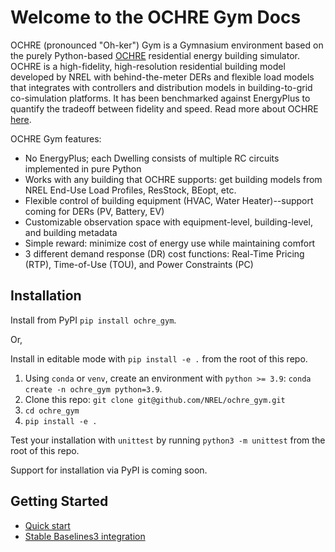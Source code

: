# Welcome to the OCHRE Gym Docs

OCHRE (pronounced "Oh-ker") Gym is a Gymnasium environment based on the purely Python-based [OCHRE](https://github.com/NREL/OCHRE) residential energy building simulator. OCHRE is a high-fidelity, high-resolution residential building model developed by NREL with behind-the-meter DERs and flexible load models that integrates with controllers and distribution models in building-to-grid co-simulation platforms. It has been benchmarked against EnergyPlus to quantify the tradeoff between fidelity and speed. Read more about OCHRE [here](https://www.sciencedirect.com/science/article/pii/S0306261921002464).

OCHRE Gym features:

- No EnergyPlus; each Dwelling consists of multiple RC circuits implemented in pure Python
- Works with any building that OCHRE supports: get building models from NREL End-Use Load Profiles, ResStock, BEopt, etc.
- Flexible control of building equipment (HVAC, Water Heater)--support coming for DERs (PV, Battery, EV)
- Customizable observation space with equipment-level, building-level, and building metadata
- Simple reward: minimize cost of energy use while maintaining comfort
- 3 different demand response (DR) cost functions: Real-Time Pricing (RTP), Time-of-Use (TOU), and Power Constraints (PC)


## Installation

Install from PyPI `pip install ochre_gym`.

Or,

Install in editable mode with `pip install -e .` from the root of this repo.

1. Using `conda` or `venv`, create an environment with `python >= 3.9`: `conda create -n ochre_gym python=3.9`.
1. Clone this repo: `git clone git@github.com/NREL/ochre_gym.git`
2. `cd ochre_gym`
2. `pip install -e .`

Test your installation with `unittest` by running `python3 -m unittest` from the root of this repo.

Support for installation via PyPI is coming soon.

## Getting Started

- [Quick start](https://nrel.github.io/ochre_gym/Getting%20Started/basics/)
- [Stable Baselines3 integration](https://nrel.github.io/ochre_gym/Getting%20Started/stable_baselines/)
